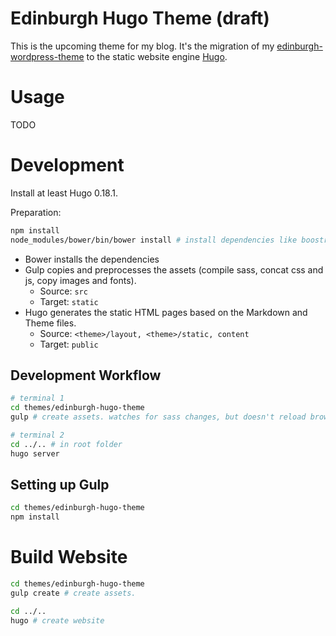 # Edinburgh Hugo Theme (draft)

This is the upcoming theme for my blog. It's the migration of my [edinburgh-wordpress-theme](https://github.com/phauer/edinburgh-wordpress-theme) to the static website engine [Hugo](https://gohugo.io/).

# Usage

TODO

# Development

Install at least Hugo 0.18.1.

Preparation:
```bash
npm install
node_modules/bower/bin/bower install # install dependencies like boostrap, jquery, highlightjs, font awesome
```

- Bower installs the dependencies
- Gulp copies and preprocesses the assets (compile sass, concat css and js, copy images and fonts). 
  - Source: `src`
  - Target: `static`
- Hugo generates the static HTML pages based on the Markdown and Theme files.
  - Source: `<theme>/layout, <theme>/static, content`
  - Target: `public`

## Development Workflow

```bash
# terminal 1
cd themes/edinburgh-hugo-theme
gulp # create assets. watches for sass changes, but doesn't reload browser, because hugo does this for us.

# terminal 2
cd ../.. # in root folder
hugo server 
```

## Setting up Gulp

```bash
cd themes/edinburgh-hugo-theme
npm install
```

# Build Website

```bash
cd themes/edinburgh-hugo-theme
gulp create # create assets.

cd ../..
hugo # create website
```
